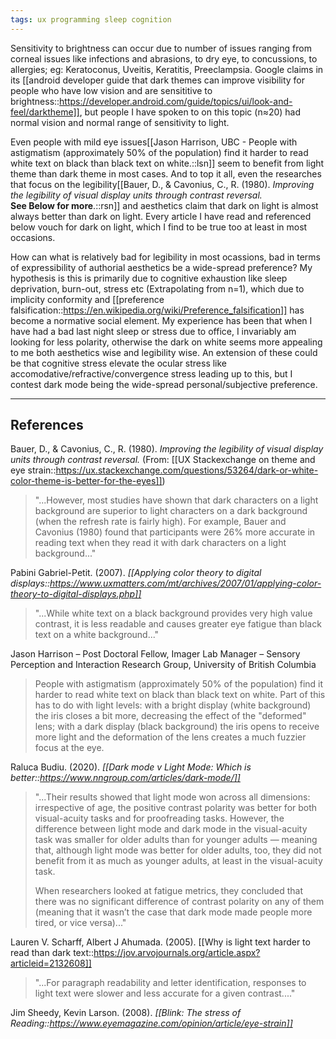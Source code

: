 ```yaml
---
tags: ux programming sleep cognition
---
```


Sensitivity to brightness can occur due to number of issues ranging from corneal issues like infections and abrasions, to dry eye, to concussions, to allergies; eg: Keratoconus, Uveitis, Keratitis, Preeclampsia. Google claims in its [[android developer guide that dark themes can improve visibility for people who have low vision and are sensititive to brightness::https://developer.android.com/guide/topics/ui/look-and-feel/darktheme]], but people I have spoken to on this topic (n≈20) had normal vision and normal range of sensitivity to light.

Even people with mild eye issues[[Jason Harrison, UBC - People with astigmatism (approximately 50% of the population) find it harder to read white text on black than black text on white.::lsn]] seem to benefit from light theme than dark theme in most cases. And to top it all, even the researches that focus on the legibility[[Bauer, D., & Cavonius, C., R. (1980). *Improving the legibility of visual display units through contrast reversal.* <br/>**See Below for more**.::rsn]] and aesthetics claim that dark on light is almost always better than dark on light. Every article I have read and referenced below vouch for dark on light, which I find to be true too at least in most occasions.

How can what is relatively bad for legibility in most ocassions, bad in terms of expressibility of authorial aesthetics be a wide-spread preference? My hypothesis is this is primarily due to cognitive exhaustion like sleep deprivation, burn-out, stress etc (Extrapolating from n=1), which due to implicity conformity and [[preference falsification::https://en.wikipedia.org/wiki/Preference_falsification]] has become a normative social element. My experience has been that when I have had a bad last night sleep or stress due to office, I invariably am looking for less polarity, otherwise the dark on white seems more appealing to me both aesthetics wise and legibility wise. An extension of these could be that cognitive stress elevate the ocular stress like accomodative/refractive/convergence stress leading up to this, but I contest dark mode being the wide-spread personal/subjective preference.

---

## References

Bauer, D., & Cavonius, C., R. (1980). _Improving the legibility of visual display units through contrast reversal._
(From: [[UX Stackexchange on theme and eye strain::https://ux.stackexchange.com/questions/53264/dark-or-white-color-theme-is-better-for-the-eyes]])

> "...However, most studies have shown that dark characters on a light background are superior to light characters on a dark background (when the refresh rate is fairly high). For example, Bauer and Cavonius (1980) found that participants were 26% more accurate in reading text when they read it with dark characters on a light background..."

Pabini Gabriel-Petit. (2007). _[[Applying color theory to digital displays::https://www.uxmatters.com/mt/archives/2007/01/applying-color-theory-to-digital-displays.php]]_

> "...While white text on a black background provides very high value contrast, it is less readable and causes greater eye fatigue than black text on a white background..."

Jason Harrison – Post Doctoral Fellow, Imager Lab Manager – Sensory Perception and Interaction Research Group, University of British Columbia

> People with astigmatism (approximately 50% of the population) find it harder to read white text on black than black text on white. Part of this has to do with light levels: with a bright display (white background) the iris closes a bit more, decreasing the effect of the "deformed" lens; with a dark display (black background) the iris opens to receive more light and the deformation of the lens creates a much fuzzier focus at the eye.

Raluca Budiu. (2020). _[[Dark mode v Light Mode: Which is better::https://www.nngroup.com/articles/dark-mode/]]_

> "...Their results showed that light mode won across all dimensions: irrespective of age, the positive contrast polarity was better for both visual-acuity tasks and for proofreading tasks. However, the difference between light mode and dark mode in the visual-acuity task was smaller for older adults than for younger adults — meaning that, although light mode was better for older adults, too, they did not benefit from it as much as younger adults, at least in the visual-acuity task.
>
> When researchers looked at fatigue metrics, they concluded that there was no significant difference of contrast polarity on any of them (meaning that it wasn’t the case that dark mode made people more tired, or vice versa)..."

Lauren V. Scharff, Albert J Ahumada. (2005). [[Why is light text harder to read than dark text::https://jov.arvojournals.org/article.aspx?articleid=2132608]]

> "...For paragraph readability and letter identification, responses to light text were slower and less accurate for a given contrast...."

Jim Sheedy, Kevin Larson. (2008). _[[Blink: The stress of Reading::https://www.eyemagazine.com/opinion/article/eye-strain]]_

